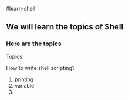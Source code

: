 #learn-shell
## We will learn the topics of Shell
### Here are the topics
Topics:

How to write shell scripting?
1. printing
2. variable
3. 